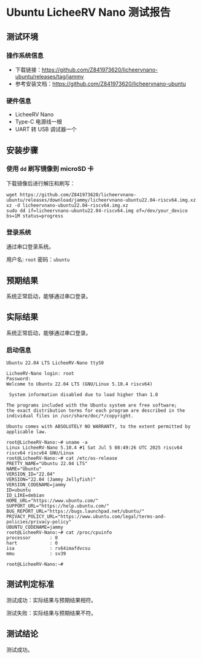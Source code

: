 # Ubuntu LicheeRV Nano 测试报告

## 测试环境

### 操作系统信息

- 下载链接：https://github.com/Z841973620/licheervnano-ubuntu/releases/tag/jammy
- 参考安装文档：https://github.com/Z841973620/licheervnano-ubuntu

### 硬件信息

- LicheeRV Nano
- Type-C 电源线一根
- UART 转 USB 调试器一个

## 安装步骤

### 使用 `dd` 刷写镜像到 microSD 卡

下载镜像后进行解压和刷写：

```shell
wget https://github.com/Z841973620/licheervnano-ubuntu/releases/download/jammy/licheervnano-ubuntu22.04-riscv64.img.xz
xz -d licheervnano-ubuntu22.04-riscv64.img.xz
sudo dd if=licheervnano-ubuntu22.04-riscv64.img of=/dev/your_device bs=1M status=progress
```

### 登录系统

通过串口登录系统。

用户名: `root`
密码：`ubuntu`

## 预期结果

系统正常启动，能够通过串口登录。

## 实际结果

系统正常启动，能够通过串口登录。

### 启动信息

```log
Ubuntu 22.04 LTS LicheeRV-Nano ttyS0

LicheeRV-Nano login: root
Password:
Welcome to Ubuntu 22.04 LTS (GNU/Linux 5.10.4 riscv64)

 System information disabled due to load higher than 1.0

The programs included with the Ubuntu system are free software;
the exact distribution terms for each program are described in the
individual files in /usr/share/doc/*/copyright.

Ubuntu comes with ABSOLUTELY NO WARRANTY, to the extent permitted by
applicable law.

root@LicheeRV-Nano:~# uname -a
Linux LicheeRV-Nano 5.10.4 #1 Sat Jul 5 08:49:26 UTC 2025 riscv64 riscv64 riscv64 GNU/Linux
root@LicheeRV-Nano:~# cat /etc/os-release
PRETTY_NAME="Ubuntu 22.04 LTS"
NAME="Ubuntu"
VERSION_ID="22.04"
VERSION="22.04 (Jammy Jellyfish)"
VERSION_CODENAME=jammy
ID=ubuntu
ID_LIKE=debian
HOME_URL="https://www.ubuntu.com/"
SUPPORT_URL="https://help.ubuntu.com/"
BUG_REPORT_URL="https://bugs.launchpad.net/ubuntu/"
PRIVACY_POLICY_URL="https://www.ubuntu.com/legal/terms-and-policies/privacy-policy"
UBUNTU_CODENAME=jammy
root@LicheeRV-Nano:~# cat /proc/cpuinfo
processor       : 0
hart            : 0
isa             : rv64imafdvcsu
mmu             : sv39

root@LicheeRV-Nano:~#

```

## 测试判定标准

测试成功：实际结果与预期结果相符。

测试失败：实际结果与预期结果不符。

## 测试结论

测试成功。